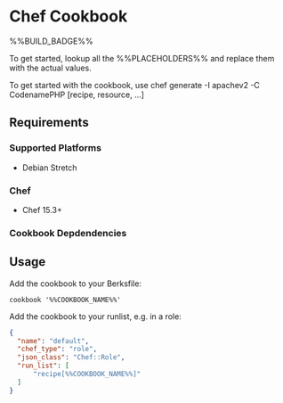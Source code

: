 # Chef Cookbook
%%BUILD_BADGE%%

To get started, lookup all the %%PLACEHOLDERS%% and replace them with the actual values.

To get started with the cookbook, use chef generate -I apachev2 -C CodenamePHP [recipe, resource, ...]

## Requirements

### Supported Platforms

- Debian Stretch

### Chef

- Chef 15.3+

### Cookbook Depdendencies

## Usage

Add the cookbook to your Berksfile:

```
cookbook '%%COOKBOOK_NAME%%'
```

Add the cookbook to your runlist, e.g. in a role:


```json
{
  "name": "default",
  "chef_type": "role",
  "json_class": "Chef::Role",
  "run_list": [
	  "recipe[%%COOKBOOK_NAME%%]"
  ]
}
```
